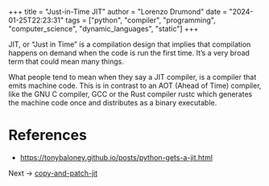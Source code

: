 +++
title = "Just-in-Time JIT"
author = "Lorenzo Drumond"
date = "2024-01-25T22:23:31"
tags = ["python",  "compiler",  "programming",  "computer_science",  "dynamic_languages",  "static"]
+++


JIT, or “Just in Time” is a compilation design that implies that compilation happens on demand when the code is run the first time. It’s a very broad term that could mean many things.

What people tend to mean when they say a JIT compiler, is a compiler that emits machine code. This is in contrast to an AOT (Ahead of Time) compiler, like the GNU C compiler, GCC or the Rust compiler rustc which generates the machine code once and distributes as a binary executable.

# References
- https://tonybaloney.github.io/posts/python-gets-a-jit.html

Next -> [copy-and-patch-jit](/wiki/copy-and-patch-jit/)
